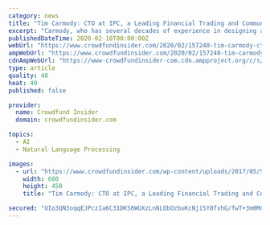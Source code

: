 ```yaml
---
category: news
title: "Tim Carmody: CTO at IPC, a Leading Financial Trading and Communications Tech Firm, Explains Role of Natural Language Processing in Finance"
excerpt: "Carmody, who has several decades of experience in designing and leading complex technology solutions for the trading community, discussed how Wall Street companies are using natural language processing. Carmody, a graduate in Systems Engineering from Boston University, also talked about what NLP will look like in a decade from now. Tim Carmody ..."
publishedDateTime: 2020-02-10T00:00:00Z
webUrl: "https://www.crowdfundinsider.com/2020/02/157240-tim-carmody-cto-at-ipc-a-leading-financial-trading-and-communications-tech-firm-explains-role-of-natural-language-processing-in-finance/"
ampWebUrl: "https://www.crowdfundinsider.com/2020/02/157240-tim-carmody-cto-at-ipc-a-leading-financial-trading-and-communications-tech-firm-explains-role-of-natural-language-processing-in-finance/amp/"
cdnAmpWebUrl: "https://www-crowdfundinsider-com.cdn.ampproject.org/c/s/www.crowdfundinsider.com/2020/02/157240-tim-carmody-cto-at-ipc-a-leading-financial-trading-and-communications-tech-firm-explains-role-of-natural-language-processing-in-finance/amp/"
type: article
quality: 40
heat: 40
published: false

provider:
  name: Crowdfund Insider
  domain: crowdfundinsider.com

topics:
  - AI
  - Natural Language Processing

images:
  - url: "https://www.crowdfundinsider.com/wp-content/uploads/2017/05/Scrabble-Letters-Confusion-Messy-Clutter-Alphabet-600x450.jpg"
    width: 600
    height: 450
    title: "Tim Carmody: CTO at IPC, a Leading Financial Trading and Communications Tech Firm, Explains Role of Natural Language Processing in Finance"

secured: "UIo3QN3oqqEJPczIa6C31DKS6WUXzLnNLQbOzbuKcNjiSY8fxhG/fwT+3m0Mqke2vaf9KsQkoStKK/DCpw2z407A0f7qpuViDYd2TBCINAsjPRORiItcw0wCgX2Ihf72GLuZ7ymC1Jg3INwo1c6woSyWMBfVNsAR0zwjDvPWJZNhrZ6RGt4vQxuxI9Wx5Kmgf3MhRiQClzkKfosH3AXf6zWJm3WXyTGyXvLEyYwQ1ki3jnq8rRrccv5yC3P+DOC1QY95bQdWKUL6GGlwq2Ieg/1pmeum1eVBGishBdFt0VuHh1j7SIYMYkoQ+kPy3qmX;V7ZNrj5B+odJGLBZc1R3Ew=="
---
```


